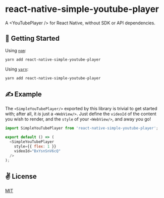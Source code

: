 # react-native-simple-youtube-player
A &lt;YouTubePlayer /> for React Native, without SDK or API dependencies.

## 🚀 Getting Started

Using [`npm`]():

```sh
yarn add react-native-simple-youtube-player
```

Using [`yarn`]():

```sh
yarn add react-native-simple-youtube-player
```

## ✍️ Example

The `<SimpleYouTubePlayer/>` exported by this library is trivial to get started with; after all, it _is_ just a `<WebView/>`. Just define the `videoId` of the content you wish to render, and the `style` of your `<WebView/>`, and away you go!

```javascript
import SimpleYouTubePlayer from 'react-native-simple-youtube-player';

export default () => (
  <SimpleYouTubePlayer
    style={{ flex: 1 }}
    videoId="BxYsnSnV6cQ"
  />
);
```

## ✌️  License
[MIT](https://opensource.org/licenses/MIT)
